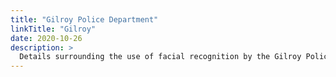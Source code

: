 ```yaml
---
title: "Gilroy Police Department"
linkTitle: "Gilroy"
date: 2020-10-26
description: >
  Details surrounding the use of facial recognition by the Gilroy Police Department.
---
```


